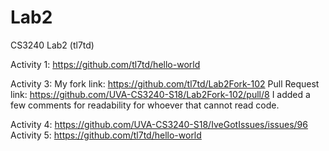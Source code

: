 # Lab2
CS3240 Lab2 (tl7td)

Activity 1: https://github.com/tl7td/hello-world

Activity 3: 
  My fork link: https://github.com/tl7td/Lab2Fork-102
  Pull Request link: https://github.com/UVA-CS3240-S18/Lab2Fork-102/pull/8
  I added a few comments for readability for whoever that cannot read code. 

Activity 4: https://github.com/UVA-CS3240-S18/IveGotIssues/issues/96
Activity 5: https://github.com/tl7td/hello-world
